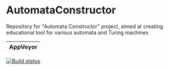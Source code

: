 # AutomataConstructor
Repository for "Automata Constructor" project, aimed at creating educational tool for various automata and Turing machines

 | AppVeyor       |
 | -------------- |
[![Build status](https://ci.appveyor.com/api/projects/status/dnrgbja91r089ll8?svg=true)](https://ci.appveyor.com/project/Alexander-Ploskin/desktopautomataconstructor)
